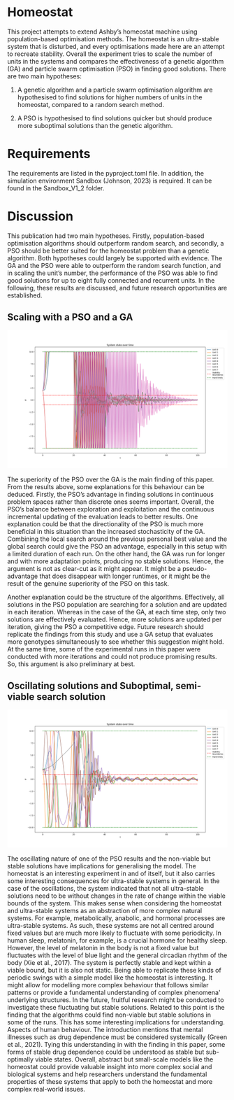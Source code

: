 # Homeostat

This project attempts to extend Ashby’s homeostat machine using population-based optimisation methods. The homeostat is an ultra-stable system that is disturbed, and every optimisations made here are an attempt to recreate stability. Overall the experiment tries to scale the number of units in the systems and compares the effectiveness of a genetic algorithm (GA) and particle swarm optimisation (PSO) in finding good solutions. There are two main hypotheses:

1) A genetic algorithm and a particle swarm optimisation algorithm are hypothesised to find solutions for higher numbers of units in the homeostat, compared to a random search method.

2) A PSO is hypothesised to find solutions quicker but should produce more suboptimal solutions than the genetic algorithm.

# Requirements

The requirements are listed in the pyproject.toml file. In addition, the simulation environment Sandbox (Johnson, 2023) is required. It can be found in the Sandbox_V1_2 folder. 

# Discussion

This publication had two main hypotheses. Firstly, population-based optimisation algorithms should outperform random search, and secondly, a PSO should be better suited for the homeostat problem than a genetic algorithm. Both hypotheses could largely be supported with evidence. The GA and the PSO were able to outperform the random search function, and in scaling the unit’s number, the performance of the PSO was able to find good solutions for up to eight fully connected and recurrent units. In the following, these results are discussed, and future research opportunities are established.

## Scaling with a PSO and a GA

![Scaling](output_plots//PSO_higher_runs/run_0_8_units_0.01_mr_0.1_cr_20230404_124805/plot2_system_state_without_weight_changes.png)

The superiority of the PSO over the GA is the main finding of this paper. From the results above, some explanations for this behaviour can be deduced. Firstly, the PSO’s advantage in finding solutions in continuous problem spaces rather than discrete ones seems important. Overall, the PSO’s balance between exploration and exploitation and the continuous incremental updating of the evaluation leads to better results. One explanation could be that the directionality of the PSO is much more beneficial in this situation than the increased stochasticity of the GA. Combining the local search around the previous personal best value and the global search could give the PSO an advantage, especially in this setup with a limited duration of each run. On the other hand, the GA was run for longer and with more adaptation points, producing no stable solutions. Hence, the argument is not as clear-cut as it might appear. It might be a pseudo-advantage that does disappear with longer runtimes, or it might be the result of the genuine superiority of the PSO on this task.

Another explanation could be the structure of the algorithms. Effectively, all solutions in the PSO population are searching for a solution and are updated in each iteration. Whereas in the case of the GA, at each time step, only two solutions are effectively evaluated. Hence, more solutions are updated per iteration, giving the PSO a competitive edge. Future research should replicate the findings from this study and use a GA setup that evaluates more genotypes simultaneously to see whether this suggestion might hold. At the same time, some of the experimental runs in this paper were conducted with more iterations and could not produce promising results. So, this argument is also preliminary at best.

## Oscillating solutions and Suboptimal, semi-viable search solution

![Oscillations](output_plots/PSO_4_run_8_units_1_c1_2_c2_20230405_020141/plot1_system_state_with_weight_changes.png)

The oscillating nature of one of the PSO results and the non-viable but stable solutions have implications for generalising the model. The homeostat is an interesting experiment in and of itself, but it also carries some interesting consequences for ultra-stable systems in general. In the case of the oscillations, the system indicated that not all ultra-stable solutions need to be without changes in the rate of change within the viable bounds of the system. This makes sense when considering the homeostat and ultra-stable systems as an abstraction of more complex natural systems. For example, metabolically, anabolic, and hormonal processes are ultra-stable systems. As such, these systems are not all centred around fixed values but are much more likely to fluctuate with some periodicity. In human sleep, melatonin, for example, is a crucial hormone for healthy sleep. However, the level of melatonin in the body is not a fixed value but fluctuates with the level of blue light and the general circadian rhythm of the body (Xie et al., 2017). The system is perfectly stable and kept within a viable bound, but it is also not static. Being able to replicate these kinds of periodic swings with a simple model like the homeostat is interesting. It might allow for modelling more complex behaviour that follows similar patterns or provide a fundamental understanding of complex phenomena' underlying structures. In the future, fruitful research might be conducted to investigate these fluctuating but stable solutions. Related to this point is the finding that the algorithms could find non-viable but stable solutions in some of the runs. This has some interesting implications for understanding. Aspects of human behaviour. The introduction mentions that mental illnesses such as drug dependence must be considered systemically (Green et al., 2021). Tying this understanding in with the finding in this paper, some forms of stable drug dependence could be understood as stable but sub-optimally viable states. Overall, abstract but small-scale models like the homeostat could provide valuable insight into more complex social and biological systems and help researchers understand the fundamental properties of these systems that apply to both the homeostat and more complex real-world issues.
